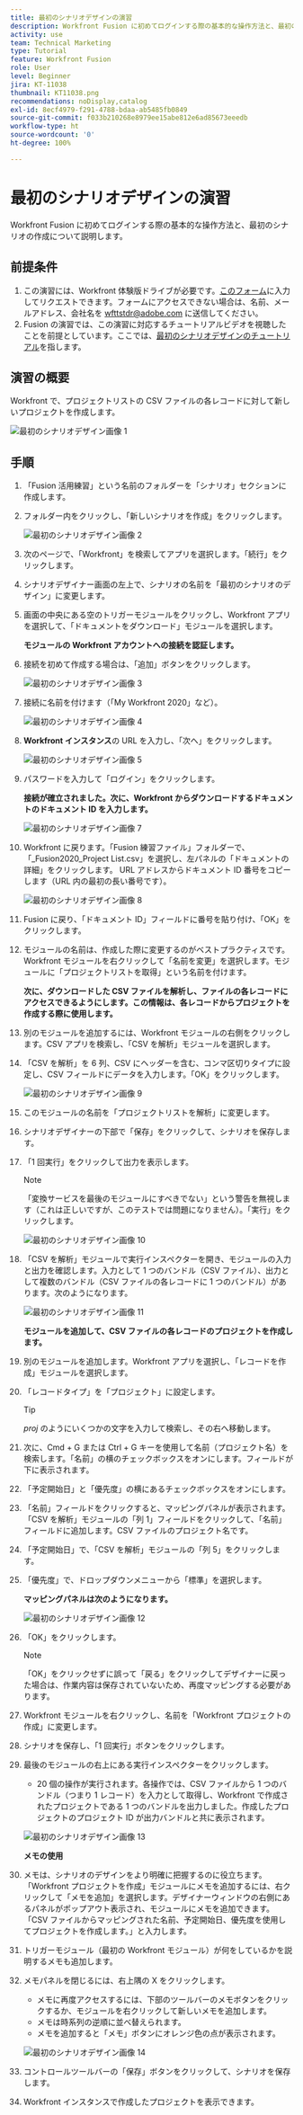 ```yaml
---
title: 最初のシナリオデザインの演習
description: Workfront Fusion に初めてログインする際の基本的な操作方法と、最初のシナリオの作成について説明します。
activity: use
team: Technical Marketing
type: Tutorial
feature: Workfront Fusion
role: User
level: Beginner
jira: KT-11038
thumbnail: KT11038.png
recommendations: noDisplay,catalog
exl-id: 8ecf4979-f291-4788-bdaa-ab5485fb0849
source-git-commit: f033b210268e8979ee15abe812e6ad85673eeedb
workflow-type: ht
source-wordcount: '0'
ht-degree: 100%

---
```


# 最初のシナリオデザインの演習

Workfront Fusion に初めてログインする際の基本的な操作方法と、最初のシナリオの作成について説明します。

## 前提条件

1. この演習には、Workfront 体験版ドライブが必要です。[このフォーム](https://forms.office.com/r/f1J8HRGrNY)に入力してリクエストできます。フォームにアクセスできない場合は、名前、メールアドレス、会社名を wfttstdr@adobe.com に送信してください。
1. Fusion の演習では、この演習に対応するチュートリアルビデオを視聴したことを前提としています。ここでは、[最初のシナリオデザインのチュートリアル](https://experienceleague.adobe.com/docs/workfront-learn/tutorials-workfront/fusion/understand-the-basics/initial-scenario-design-walkthrough.html?lang=ja)を指します。


## 演習の概要

Workfront で、プロジェクトリストの CSV ファイルの各レコードに対して新しいプロジェクトを作成します。

![最初のシナリオデザイン画像 1](../12-exercises/assets/initial-scenario-design-1.png)

## 手順

1. 「Fusion 活用練習」という名前のフォルダーを「シナリオ」セクションに作成します。
1. フォルダー内をクリックし、「新しいシナリオを作成」をクリックします。

   ![最初のシナリオデザイン画像 2](../12-exercises/assets/initial-scenario-design-2.png)

1. 次のページで、「Workfront」を検索してアプリを選択します。「続行」をクリックします。
1. シナリオデザイナー画面の左上で、シナリオの名前を「最初のシナリオのデザイン」に変更します。
1. 画面の中央にある空のトリガーモジュールをクリックし、Workfront アプリを選択して、「ドキュメントをダウンロード」モジュールを選択します。

   **モジュールの Workfront アカウントへの接続を認証します。**

1. 接続を初めて作成する場合は、「追加」ボタンをクリックします。

   ![最初のシナリオデザイン画像 3](../12-exercises/assets/initial-scenario-design-3.png)

1. 接続に名前を付けます（「My Workfront 2020」など）。

   ![最初のシナリオデザイン画像 4](../12-exercises/assets/initial-scenario-design-4.png)

1. **Workfront インスタンス**&#x200B;の URL を入力し、「次へ」をクリックします。

   ![最初のシナリオデザイン画像 5](../12-exercises/assets/initial-scenario-design-5.png)

1. パスワードを入力して「ログイン」をクリックします。

   **接続が確立されました。次に、Workfront からダウンロードするドキュメントのドキュメント ID を入力します。**

   ![最初のシナリオデザイン画像 7](../12-exercises/assets/initial-scenario-design-7.png)

1. Workfront に戻ります。「Fusion 練習ファイル」フォルダーで、「_Fusion2020_Project List.csv」を選択し、左パネルの「ドキュメントの詳細」をクリックします。 URL アドレスからドキュメント ID 番号をコピーします（URL 内の最初の長い番号です）。

   ![最初のシナリオデザイン画像 8](../12-exercises/assets/initial-scenario-design-8.png)

1. Fusion に戻り、「ドキュメント ID」フィールドに番号を貼り付け、「OK」をクリックします。
1. モジュールの名前は、作成した際に変更するのがベストプラクティスです。Workfront モジュールを右クリックして「名前を変更」を選択します。モジュールに「プロジェクトリストを取得」という名前を付けます。

   **次に、ダウンロードした CSV ファイルを解析し、ファイルの各レコードにアクセスできるようにします。この情報は、各レコードからプロジェクトを作成する際に使用します。**

1. 別のモジュールを追加するには、Workfront モジュールの右側をクリックします。CSV アプリを検索し、「CSV を解析」モジュールを選択します。
1. 「CSV を解析」を 6 列、CSV にヘッダーを含む、コンマ区切りタイプに設定し、CSV フィールドにデータを入力します。「OK」をクリックします。

   ![最初のシナリオデザイン画像 9](../12-exercises/assets/initial-scenario-design-9.png)

1. このモジュールの名前を「プロジェクトリストを解析」に変更します。
1. シナリオデザイナーの下部で「保存」をクリックして、シナリオを保存します。
1. 「1 回実行」をクリックして出力を表示します。

   >[!NOTE]
   >
   >「変換サービスを最後のモジュールにすべきでない」という警告を無視します（これは正しいですが、このテストでは問題になりません）。「実行」をクリックします。

   ![最初のシナリオデザイン画像 10](../12-exercises/assets/initial-scenario-design-10.png)

1. 「CSV を解析」モジュールで実行インスペクターを開き、モジュールの入力と出力を確認します。入力として 1 つのバンドル（CSV ファイル）、出力として複数のバンドル（CSV ファイルの各レコードに 1 つのバンドル）があります。次のようになります。

   ![最初のシナリオデザイン画像 11](../12-exercises/assets/initial-scenario-design-11.png)

   **モジュールを追加して、CSV ファイルの各レコードのプロジェクトを作成します。**

1. 別のモジュールを追加します。Workfront アプリを選択し、「レコードを作成」モジュールを選択します。
1. 「レコードタイプ」を「プロジェクト」に設定します。

   >[!TIP]
   >
   >*proj* のようにいくつかの文字を入力して検索し、その右へ移動します。

1. 次に、Cmd + G または Ctrl + G キーを使用して名前（プロジェクト名）を検索します。「名前」の横のチェックボックスをオンにします。フィールドが下に表示されます。
1. 「予定開始日」と「優先度」の横にあるチェックボックスをオンにします。
1. 「名前」フィールドをクリックすると、マッピングパネルが表示されます。「CSV を解析」モジュールの「列 1」フィールドをクリックして、「名前」フィールドに追加します。CSV ファイルのプロジェクト名です。
1. 「予定開始日」で、「CSV を解析」モジュールの「列 5」をクリックします。
1. 「優先度」で、ドロップダウンメニューから「標準」を選択します。

   **マッピングパネルは次のようになります。**

   ![最初のシナリオデザイン画像 12](../12-exercises/assets/initial-scenario-design-12.png)

1. 「OK」をクリックします。

   >[!NOTE]
   >
   >「OK」をクリックせずに誤って「戻る」をクリックしてデザイナーに戻った場合は、作業内容は保存されていないため、再度マッピングする必要があります。

1. Workfront モジュールを右クリックし、名前を「Workfront プロジェクトの作成」に変更します。
1. シナリオを保存し、「1 回実行」ボタンをクリックします。
1. 最後のモジュールの右上にある実行インスペクターをクリックします。

   + 20 個の操作が実行されます。各操作では、CSV ファイルから 1 つのバンドル（つまり 1 レコード）を入力として取得し、Workfront で作成されたプロジェクトである 1 つのバンドルを出力しました。作成したプロジェクトのプロジェクト ID が出力バンドルと共に表示されます。

   ![最初のシナリオデザイン画像 13](../12-exercises/assets/initial-scenario-design-13.png)

   **メモの使用**

1. メモは、シナリオのデザインをより明確に把握するのに役立ちます。 「Workfront プロジェクトを作成」モジュールにメモを追加するには、右クリックして「メモを追加」を選択します。デザイナーウィンドウの右側にあるパネルがポップアウト表示され、モジュールにメモを追加できます。「CSV ファイルからマッピングされた名前、予定開始日、優先度を使用してプロジェクトを作成します。」と入力します。
1. トリガーモジュール（最初の Workfront モジュール）が何をしているかを説明するメモも追加します。
1. メモパネルを閉じるには、右上隅の X をクリックします。

   + メモに再度アクセスするには、下部のツールバーのメモボタンをクリックするか、モジュールを右クリックして新しいメモを追加します。
   + メモは時系列の逆順に並べ替えられます。
   + メモを追加すると「メモ」ボタンにオレンジ色の点が表示されます。

   ![最初のシナリオデザイン画像 14](../12-exercises/assets/initial-scenario-design-14.png)

1. コントロールツールバーの「保存」ボタンをクリックして、シナリオを保存します。
1. Workfront インスタンスで作成したプロジェクトを表示できます。
